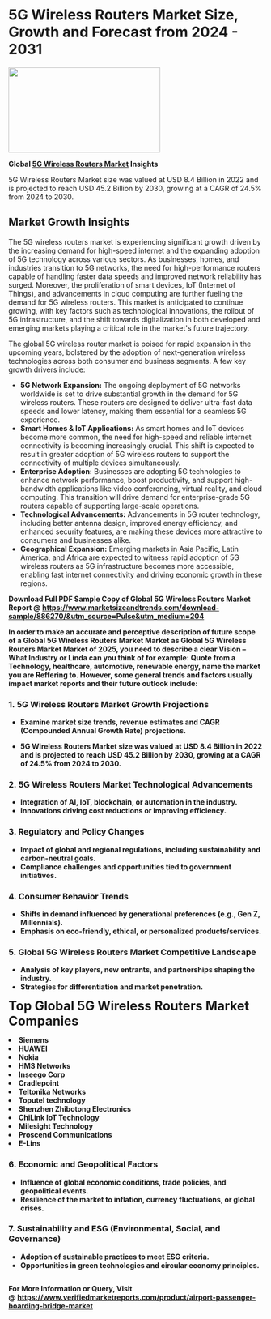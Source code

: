 <H1>5G Wireless Routers Market Size, Growth and Forecast from 2024 - 2031</H1><img class="aligncenter size-medium wp-image-584254" src="https://thirdeyenews.in/wp-content/uploads/2024/09/Global-Market-Research-300x168.jpeg" alt="" width="300" height="168" /><p><strong>Global&nbsp;<a href="https://www.marketsizeandtrends.com/download-sample/886270/&amp;utm_source=Pulse&amp;utm_medium=204">5G Wireless Routers Market</a> Insights</strong></p><p>5G Wireless Routers Market size was valued at USD 8.4 Billion in 2022 and is projected to reach USD 45.2 Billion by 2030, growing at a CAGR of 24.5% from 2024 to 2030.</p><p><h2>Market Growth Insights</h2> <p>The 5G wireless routers market is experiencing significant growth driven by the increasing demand for high-speed internet and the expanding adoption of 5G technology across various sectors. As businesses, homes, and industries transition to 5G networks, the need for high-performance routers capable of handling faster data speeds and improved network reliability has surged. Moreover, the proliferation of smart devices, IoT (Internet of Things), and advancements in cloud computing are further fueling the demand for 5G wireless routers. This market is anticipated to continue growing, with key factors such as technological innovations, the rollout of 5G infrastructure, and the shift towards digitalization in both developed and emerging markets playing a critical role in the market's future trajectory.</p> <p><strong></strong></p> <p>The global 5G wireless router market is poised for rapid expansion in the upcoming years, bolstered by the adoption of next-generation wireless technologies across both consumer and business segments. A few key growth drivers include: <ul> <li><strong>5G Network Expansion:</strong> The ongoing deployment of 5G networks worldwide is set to drive substantial growth in the demand for 5G wireless routers. These routers are designed to deliver ultra-fast data speeds and lower latency, making them essential for a seamless 5G experience.</li> <li><strong>Smart Homes & IoT Applications:</strong> As smart homes and IoT devices become more common, the need for high-speed and reliable internet connectivity is becoming increasingly crucial. This shift is expected to result in greater adoption of 5G wireless routers to support the connectivity of multiple devices simultaneously.</li> <li><strong>Enterprise Adoption:</strong> Businesses are adopting 5G technologies to enhance network performance, boost productivity, and support high-bandwidth applications like video conferencing, virtual reality, and cloud computing. This transition will drive demand for enterprise-grade 5G routers capable of supporting large-scale operations.</li> <li><strong>Technological Advancements:</strong> Advancements in 5G router technology, including better antenna design, improved energy efficiency, and enhanced security features, are making these devices more attractive to consumers and businesses alike.</li> <li><strong>Geographical Expansion:</strong> Emerging markets in Asia Pacific, Latin America, and Africa are expected to witness rapid adoption of 5G wireless routers as 5G infrastructure becomes more accessible, enabling fast internet connectivity and driving economic growth in these regions.</li> </ul> </p> <p><strong></p><p><span class=""><strong>Download Full PDF Sample Copy of Global 5G Wireless Routers Market Report</strong> @ <a href="https://www.marketsizeandtrends.com/download-sample/886270/&amp;utm_source=Pulse&amp;utm_medium=204" target="_blank">https://www.marketsizeandtrends.com/download-sample/886270/&amp;utm_source=Pulse&amp;utm_medium=204</a></span></p><p>In order to make an accurate and perceptive description of future scope of a Global&nbsp;5G Wireless Routers Market Market as Global&nbsp;5G Wireless Routers Market Market of 2025, you need to describe a clear Vision &ndash; What Industry or Linda can you think of for example: Quote from a Technology, healthcare, automotive, renewable energy, name the market you are Reffering to. However, some general trends and factors usually impact market reports and their future outlook include:</p><h3>1.&nbsp;<strong>5G Wireless Routers Market Growth Projections</strong></h3><ul><li>Examine market size trends, revenue estimates and CAGR (Compounded Annual Growth Rate) projections.</li><li><p>5G Wireless Routers Market size was valued at USD 8.4 Billion in 2022 and is projected to reach USD 45.2 Billion by 2030, growing at a CAGR of 24.5% from 2024 to 2030.</p></li></ul><h3>2.&nbsp;<strong>5G Wireless Routers Market Technological Advancements</strong></h3><ul><li>Integration of AI, IoT, blockchain, or automation in the industry.</li><li>Innovations driving cost reductions or improving efficiency.</li></ul><h3>3.&nbsp;<strong>Regulatory and Policy Changes</strong></h3><ul><li>Impact of global and regional regulations, including sustainability and carbon-neutral goals.</li><li>Compliance challenges and opportunities tied to government initiatives.</li></ul><h3>4.&nbsp;<strong>Consumer Behavior Trends</strong></h3><ul><li>Shifts in demand influenced by generational preferences (e.g., Gen Z, Millennials).</li><li>Emphasis on eco-friendly, ethical, or personalized products/services.</li></ul><h3>5.&nbsp;<strong>Global 5G Wireless Routers Market Competitive Landscape</strong></h3><ul><li>Analysis of key players, new entrants, and partnerships shaping the industry.</li><li>Strategies for differentiation and market penetration.</li></ul><p data-pm-slice="1 1 []"><span style="color: inherit; font-family: inherit; font-size: 25px;">Top Global 5G Wireless Routers Market Companies</span></p><div class="" data-test-id=""><p><li>Siemens</li><li> HUAWEI</li><li> Nokia</li><li> HMS Networks</li><li> Inseego Corp</li><li> Cradlepoint</li><li> Teltonika Networks</li><li> Toputel technology</li><li> Shenzhen Zhibotong Electronics</li><li> ChiLink IoT Technology</li><li> Milesight Technology</li><li> Proscend Communications</li><li> E-Lins</li></p></div><h3>6.&nbsp;<strong>Economic and Geopolitical Factors</strong></h3><ul><li>Influence of global economic conditions, trade policies, and geopolitical events.</li><li>Resilience of the market to inflation, currency fluctuations, or global crises.</li></ul><h3>7.&nbsp;<strong>Sustainability and ESG (Environmental, Social, and Governance)</strong></h3><ul><li>Adoption of sustainable practices to meet ESG criteria.</li><li>Opportunities in green technologies and circular economy principles.</li></ul><h2><strong style="font-size: 14px;">For More Information or Query, Visit @&nbsp;</strong><a style="background-color: #ffffff; font-size: 14px;" href="https://www.marketsizeandtrends.com/report/5g-wireless-routers-market/" target="_blank">https://www.verifiedmarketreports.com/product/airport-passenger-boarding-bridge-market</a></h2>
